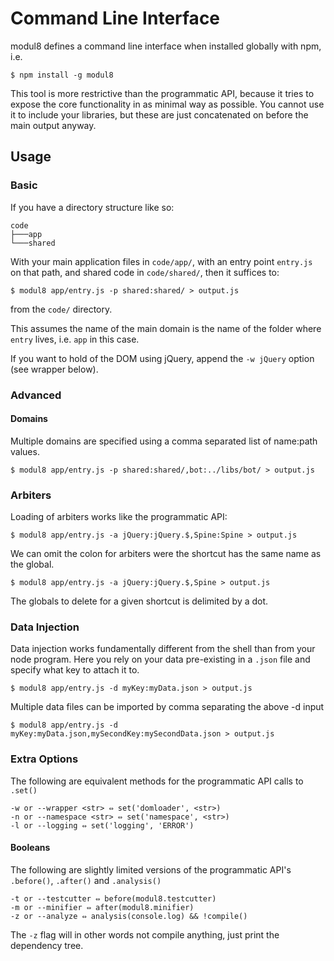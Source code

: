 # Command Line Interface

modul8 defines a command line interface when installed globally with npm, i.e.

    $ npm install -g modul8

This tool is more restrictive than the programmatic API, because it tries to expose the core functionality in as minimal way as possible.
You cannot use it to include your libraries, but these are just concatenated on before the main output anyway.

## Usage

### Basic
If you have a directory structure like so:

    code
    ├───app
    └───shared

With your main application files in `code/app/`, with an entry point `entry.js` on that path, and shared code in `code/shared/`,
then it suffices to:

    $ modul8 app/entry.js -p shared:shared/ > output.js

from the `code/` directory.

This assumes the name of the main domain is the name of the folder where `entry` lives, i.e. `app` in this case.

If you want to hold of the DOM using jQuery, append the `-w jQuery` option (see wrapper below).

### Advanced

#### Domains
Multiple domains are specified using a comma separated list of name:path values.

    $ modul8 app/entry.js -p shared:shared/,bot:../libs/bot/ > output.js

### Arbiters
Loading of arbiters works like the programmatic API:

    $ modul8 app/entry.js -a jQuery:jQuery.$,Spine:Spine > output.js

We can omit the colon for arbiters were the shortcut has the same name as the global.

    $ modul8 app/entry.js -a jQuery:jQuery.$,Spine > output.js

The globals to delete for a given shortcut is delimited by a dot.

### Data Injection
Data injection works fundamentally different from the shell than from your node program. Here you rely on your data pre-existing in a `.json` file and specify what key to attach it to.

    $ modul8 app/entry.js -d myKey:myData.json > output.js

Multiple data files can be imported by comma separating the above -d input

    $ modul8 app/entry.js -d myKey:myData.json,mySecondKey:mySecondData.json > output.js


### Extra Options
The following are equivalent methods for the programmatic API calls to `.set()`

    -w or --wrapper <str> ⇔ set('domloader', <str>)
    -n or --namespace <str> ⇔ set('namespace', <str>)
    -l or --logging ⇔ set('logging', 'ERROR')

#### Booleans
The following are slightly limited versions of the programmatic API's `.before()`, `.after()` and `.analysis()`

    -t or --testcutter ⇔ before(modul8.testcutter)
    -m or --minifier ⇔ after(modul8.minifier)
    -z or --analyze ⇔ analysis(console.log) && !compile()

The `-z` flag will in other words not compile anything, just print the dependency tree.
